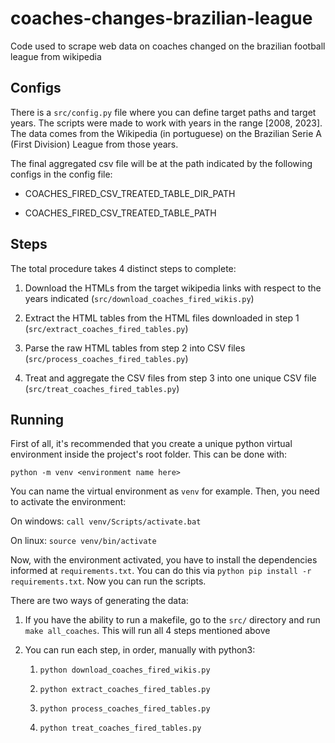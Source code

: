 
# coaches-changes-brazilian-league

Code used to scrape web data on coaches changed on the brazilian football league from wikipedia

  

## Configs

There is a `src/config.py` file where you can define target paths and target years. The scripts were made to work with years in the range [2008, 2023]. The data comes from the Wikipedia (in portuguese) on the Brazilian Serie A (First Division) League from those years.

  

The final aggregated csv file will be at the path indicated by the following configs in the config file:

- COACHES_FIRED_CSV_TREATED_TABLE_DIR_PATH

- COACHES_FIRED_CSV_TREATED_TABLE_PATH

  

## Steps

The total procedure takes 4 distinct steps to complete:

1. Download the HTMLs from the target wikipedia links with respect to the years indicated (`src/download_coaches_fired_wikis.py`)

2. Extract the HTML tables from the HTML files downloaded in step 1 (`src/extract_coaches_fired_tables.py`)

3. Parse the raw HTML tables from step 2 into CSV files (`src/process_coaches_fired_tables.py`)

4. Treat and aggregate the CSV files from step 3 into one unique CSV file (`src/treat_coaches_fired_tables.py`)

  

## Running

First of all, it's recommended that you create a unique python virtual environment inside the project's root folder. This can be done with:

  

`python -m venv <environment name here>`

  

You can name the virtual environment as `venv` for example. Then, you need to activate the environment:

  

On windows: `call venv/Scripts/activate.bat`

On linux: `source venv/bin/activate`

  

Now, with the environment activated, you have to install the dependencies informed at `requirements.txt`. You can do this via `python pip install -r requirements.txt`. Now you can run the scripts.

  

There are two ways of generating the data:

1. If you have the ability to run a makefile, go to the `src/` directory and run `make all_coaches`. This will run all 4 steps mentioned above

2. You can run each step, in order, manually with python3:

	1.  `python download_coaches_fired_wikis.py`

	2.  `python extract_coaches_fired_tables.py`

	3.  `python process_coaches_fired_tables.py`

	4.  `python treat_coaches_fired_tables.py`
